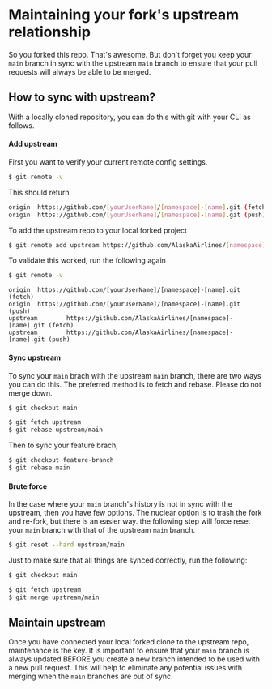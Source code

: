 # Maintaining your fork's upstream relationship

So you forked this repo. That's awesome. But don't forget you keep your `main` branch in sync with the upstream `main` branch to ensure that your pull requests will always be able to be merged.

## How to sync with upstream?

With a locally cloned repository, you can do this with git with your CLI as follows.

#### Add upstream

First you want to verify your current remote config settings.

```bash
$ git remote -v
```

This should return

```bash
origin  https://github.com/[yourUserName]/[namespace]-[name].git (fetch)
origin  https://github.com/[yourUserName]/[namespace]-[name].git (push)
```

To add the upstream repo to your local forked project

```bash
$ git remote add upstream https://github.com/AlaskaAirlines/[namespace]-[name].git
```

To validate this worked, run the following again

```bash
$ git remote -v
```

```
origin  https://github.com/[yourUserName]/[namespace]-[name].git (fetch)
origin  https://github.com/[yourUserName]/[namespace]-[name].git (push)
upstream        https://github.com/AlaskaAirlines/[namespace]-[name].git (fetch)
upstream        https://github.com/AlaskaAirlines/[namespace]-[name].git (push)
```

#### Sync upstream

To sync your `main` brach with the upstream `main` branch, there are two ways you can do this. The preferred method is to fetch and rebase. Please do not merge down.

```bash
$ git checkout main

$ git fetch upstream
$ git rebase upstream/main
```

Then to sync your feature brach,

```bash
$ git checkout feature-branch
$ git rebase main
```

#### Brute force

In the case where your `main` branch's history is not in sync with the upstream, then you have few options. The nuclear option is to trash the fork and re-fork, but there is an easier way. the following step will force reset your `main` branch with that of the upstream `main` branch.

```bash
$ git reset --hard upstream/main
```

Just to make sure that all things are synced correctly, run the following:

```bash
$ git checkout main

$ git fetch upstream
$ git merge upstream/main
```

## Maintain upstream

Once you have connected your local forked clone to the upstream repo, maintenance is the key. It is important to ensure that your `main` branch is always updated BEFORE you create a new branch intended to be used with a new pull request. This will help to eliminate any potential issues with merging when the `main` branches are out of sync.
